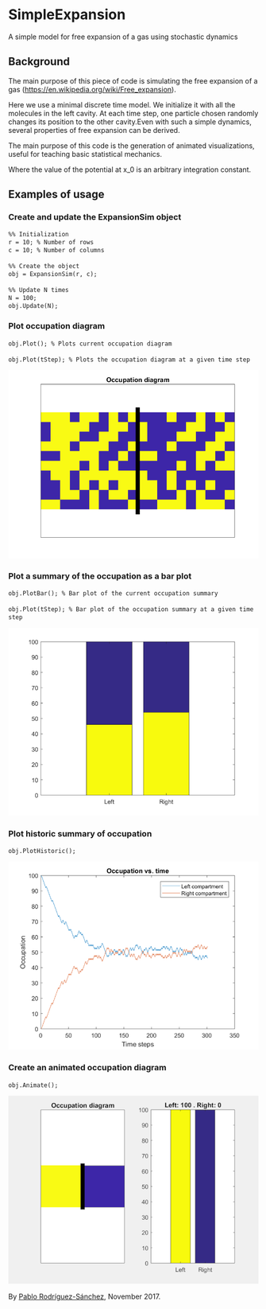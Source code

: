 # SimpleExpansion
A simple model for free expansion of a gas using stochastic dynamics

## Background
The main purpose of this piece of code is simulating the free expansion of a gas (https://en.wikipedia.org/wiki/Free_expansion).

Here we use a minimal discrete time model. We initialize it with all the molecules in the left cavity. At each time step, one particle chosen randomly changes its position to the other cavity.Even with such a simple dynamics, several properties of free expansion can be derived.

The main purpose of this code is the generation of animated visualizations, useful for teaching basic statistical mechanics.

Where the value of the potential at x_0 is an arbitrary integration constant.

## Examples of usage
### Create and update the ExpansionSim object
```[Matlab]
%% Initialization
r = 10; % Number of rows
c = 10; % Number of columns

%% Create the object
obj = ExpansionSim(r, c);

%% Update N times
N = 100;
obj.Update(N);
```

### Plot occupation diagram
```[Matlab]
obj.Plot(); % Plots current occupation diagram

obj.Plot(tStep); % Plots the occupation diagram at a given time step
```

![Occupation_diagram](./figs/occupation.png "Occupation diagram")

### Plot a summary of the occupation as a bar plot
```[Matlab]
obj.PlotBar(); % Bar plot of the current occupation summary

obj.Plot(tStep); % Bar plot of the occupation summary at a given time step
```

![Bar_diagram](./figs/bar.png "Summary of the occupation")

### Plot historic summary of occupation
```[Matlab]
obj.PlotHistoric();
```

![Historic](./figs/historic.png "Occupation history")

### Create an animated occupation diagram
```[Matlab]
obj.Animate();
```

![Animation](./figs/animation.gif "Animation")

By [Pablo Rodríguez-Sánchez](https://sites.google.com/site/pablorodriguezsanchez/ "Contact"), November 2017.
